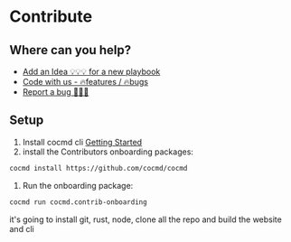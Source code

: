 # Contribute



## Where can you help?

- [Add an Idea 💡💡💡 for a new playbook](https://github.com/cocmd/hub/issues/new)
- [Code with us - 🔥features / 🔥bugs](https://github.com/cocmd/cocmd/contribute)
- [Report a bug 🐞🧨🐞](https://github.com/cocmd/cocmd/issues/new)



## Setup

1. Install cocmd cli [Getting Started](/docs/intro)
1. install the Contributors onboarding packages:

```bash
cocmd install https://github.com/cocmd/cocmd
```

1. Run the onboarding package:

```bash
cocmd run cocmd.contrib-onboarding
```

it's going to install git, rust, node, clone all the repo and build the website and cli
